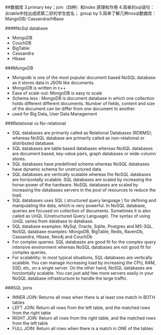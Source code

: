##数据库
3.primary key；join（四种）和index 原理和作用
4.简单的sql语句：从table中找出成绩第二好的学生姓名； group by
5.简单了解几种nosql数据库： MangoDB/ Cassandra/HBase

####NoSql database
- MongoDB
- CouchDB
- BigTable
- Cassandra
- Hbase

###MongoDB
- Mongodb is one of the most popular document based NoSQL database as it stores data in JSON like documents.
- MongoDB is written in c++
- Ease of scale-out: MongoDB is easy to scale
- Schema less : MongoDB is document database in which one collection holds different different documents. Number of fields, content and size of the document can be differ from one document to another.
- used for Big Data, User Data Management


###Relational vs No-relational
- SQL databases are primarily called as Relational Databases (RDBMS); whereas NoSQL database are primarily called as non-relational or distributed database.
- SQL databases are table based databases whereas NoSQL databases are document based, key-value pairs, graph databases or wide-column stores.
- SQL databases have predefined schema whereas NoSQL databases have dynamic schema for unstructured data
- SQL databases are vertically scalable whereas the NoSQL databases are horizontally scalable. SQL databases are scaled by increasing the horse-power of the hardware. NoSQL databases are scaled by increasing the databases servers in the pool of resources to reduce the load.
- SQL databases uses SQL ( structured query language ) for defining and manipulating the data, which is very powerful. In NoSQL database, queries are focused on collection of documents. Sometimes it is also called as UnQL (Unstructured Query Language). The syntax of using UnQL varies from database to database.
- SQL database examples: MySql, Oracle, Sqlite, Postgres and MS-SQL. NoSQL database examples: MongoDB, BigTable, Redis, RavenDb, Cassandra, Hbase, Neo4j and CouchDb
- For complex queries: SQL databases are good fit for the complex query intensive environment whereas NoSQL databases are not good fit for complex queries.
- For scalability: In most typical situations, SQL databases are vertically scalable. You can manage increasing load by increasing the CPU, RAM, SSD, etc, on a single server. On the other hand, NoSQL databases are horizontally scalable. You can just add few more servers easily in your NoSQL database infrastructure to handle the large traffic.

###SQL joins
- INNER JOIN: Returns all rows when there is at least one match in BOTH tables
- LEFT JOIN: Return all rows from the left table, and the matched rows from the right table
- RIGHT JOIN: Return all rows from the right table, and the matched rows from the left table
- FULL JOIN: Return all rows when there is a match in ONE of the tables
